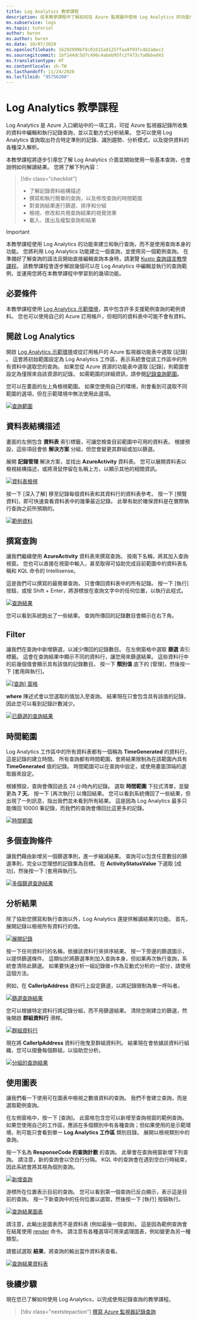 ```yaml
---
title: Log Analytics 教學課程
description: 從本教學課程中了解如何在 Azure 監視器中使用 Log Analytics 的功能來建立執行記錄查詢，並在 Azure 入口網站中分析結果。
ms.subservice: logs
ms.topic: tutorial
author: bwren
ms.author: bwren
ms.date: 10/07/2020
ms.openlocfilehash: 16292999bf8c01615a9125ffaa9f93fc4b2a8ec2
ms.sourcegitcommit: 1bf144dc5d7c496c4abeb95fc2f473cfa0bbed43
ms.translationtype: HT
ms.contentlocale: zh-TW
ms.lasthandoff: 11/24/2020
ms.locfileid: "95756208"
---
```

# <a name="log-analytics-tutorial"></a>Log Analytics 教學課程
Log Analytics 是 Azure 入口網站中的一項工具，可從 Azure 監視器記錄所收集的資料中編輯和執行記錄查詢，並以互動方式分析結果。 您可以使用 Log Analytics 查詢取出符合特定準則的記錄、識別趨勢、分析模式，以及提供資料的各種深入解析。 

本教學課程將逐步引導您了解 Log Analytics 介面並開始使用一些基本查詢，也會說明如何解讀結果。 您將了解下列內容：

> [!div class="checklist"]
> * 了解記錄資料結構描述
> * 撰寫和執行簡單的查詢，以及修改查詢的時間範圍
> * 對查詢結果進行篩選、排序和分組
> * 檢視、修改和共用查詢結果的視覺效果
> * 載入、匯出及複製查詢和結果

> [!IMPORTANT]
> 本教學課程使用 Log Analytics 的功能來建立和執行查詢，而不是使用查詢本身的功能。 您將利用 Log Analytics 功能建立一個查詢，並使用另一個範例查詢。 在準備好了解查詢的語法且開始直接編輯查詢本身時，請瀏覽 [Kusto 查詢語言教學課程](/azure/data-explorer/kusto/query/tutorial?pivots=azuremonitor)。 該教學課程會逐步解說幾個可以在 Log Analytics 中編輯並執行的查詢範例，並運用您將在本教學課程中學習到的幾項功能。


## <a name="prerequisites"></a>必要條件
本教學課程使用 [Log Analytics 示範環境](https://ms.portal.azure.com/#blade/Microsoft_Azure_Monitoring_Logs/DemoLogsBlade)，其中包含許多支援範例查詢的範例資料。 您也可以使用自己的 Azure 訂用帳戶，但相同的資料表中可能不會有資料。

## <a name="open-log-analytics"></a>開啟 Log Analytics
開啟 [Log Analytics 示範環境](https://ms.portal.azure.com/#blade/Microsoft_Azure_Monitoring_Logs/DemoLogsBlade)或從訂用帳戶的 Azure 監視器功能表中選取 [記錄] 。 這會將初始範圍設定為 Log Analytics 工作區，表示系統會從該工作區中的所有資料中選取您的查詢。 如果您從 Azure 資源的功能表中選取 [記錄]，則範圍會設定為僅限來自該資源的記錄。 如需範圍的詳細資訊，請參閱[記錄查詢範圍](scope.md)。

您可以在畫面的左上角檢視範圍。 如果您使用自己的環境，則會看到可選取不同範圍的選項，但在示範環境中無法使用此選項。

[![查詢範圍](media/log-analytics-tutorial/scope.png)](media/log-analytics-tutorial/scope.png#lightbox)

## <a name="table-schema"></a>資料表結構描述
畫面的左側包含 **資料表** 索引標籤，可讓您檢查目前範圍中可用的資料表。 根據預設，這些項目會依 **解決方案** 分組，但您會變更其群組或加以篩選。 

展開 **記錄管理** 解決方案，並找出 **AzureActivity** 資料表。 您可以展開資料表以檢視結構描述，或將滑鼠停留在名稱上方，以顯示其他的相關資訊。 

[![資料表檢視](media/log-analytics-tutorial/table-details.png)](media/log-analytics-tutorial/table-details.png#lightbox)

按一下 [深入了解] 移至記錄每個資料表和其資料行的資料表參考。 按一下 [預覽資料]，即可快速查看資料表中的幾筆最近記錄。 此舉有助於確保資料是在實際執行查詢之前所預期的。

[![範例資料](media/log-analytics-tutorial/sample-data.png)](media/log-analytics-tutorial/sample-data.png#lightbox)

## <a name="write-a-query"></a>撰寫查詢
讓我們繼續使用 **AzureActivity** 資料表來撰寫查詢。 按兩下名稱，將其加入查詢視窗。 您也可以直接在視窗中輸入，甚至取得可協助完成目前範圍中的資料表名稱和 KQL 命令的 Intellisense。

這是我們可以撰寫的最簡單查詢， 只會傳回資料表中的所有記錄。 按一下 [執行] 按鈕，或按 Shift + Enter，將游標放在查詢文字中的任何位置，以執行此程式。

[![查詢結果](media/log-analytics-tutorial/query-results.png)](media/log-analytics-tutorial/query-results.png#lightbox)

您可以看到系統跑出了一些結果。 查詢所傳回的記錄數目會顯示在右下角。 

## <a name="filter"></a>Filter

讓我們在查詢中新增篩選，以減少傳回的記錄數目。 在左側窗格中選取 **篩選** 索引標籤。 這會在查詢結果中顯示不同的資料行，讓您用來篩選結果。 這些資料行中的前幾個值會顯示具有該值的記錄數目。 按一下 **類別值** 底下的 [管理]，然後按一下 [套用與執行]。 

[![[查詢] 窗格](media/log-analytics-tutorial/query-pane.png)](media/log-analytics-tutorial/query-pane.png#lightbox)

**where** 陳述式會以您選取的值加入至查詢。 結果現在只會包含具有該值的記錄，因此您可以看到記錄計數減少。

[![已篩選的查詢結果](media/log-analytics-tutorial/query-results-filter-01.png)](media/log-analytics-tutorial/query-results-filter-01.png#lightbox)


## <a name="time-range"></a>時間範圍
Log Analytics 工作區中的所有資料表都有一個稱為 **TimeGenerated** 的資料行，這是記錄的建立時間。 所有查詢都有時間範圍，會將結果限制為在該範圍內具有 **TimeGenerated** 值的記錄。 時間範圍可以在查詢中設定，或使用畫面頂端的選取器來設定。

根據預設，查詢會傳回過去 24 小時內的記錄。 選取 **時間範圍** 下拉式清單，並變更為 **7 天**。 按一下 [再次執行] 以傳回結果。 您可以看到系統傳回了一些結果，但出現了一則訊息，指出我們並未看到所有結果。 這是因為 Log Analytics 最多只能傳回 10000 筆記錄，而我們的查詢會傳回比這更多的記錄。 

[![時間範圍](media/log-analytics-tutorial/query-results-max.png)](media/log-analytics-tutorial/query-results-max.png#lightbox)


## <a name="multiple-query-conditions"></a>多個查詢條件
讓我們藉由新增另一個篩選準則，進一步縮減結果。 查詢可以包含任意數目的篩選準則，完全以您理想的記錄集為目標。 在 **ActivityStatusValue** 下選取 [成功]，然後按一下 [套用與執行]。 

[![多個篩選查詢結果](media/log-analytics-tutorial/query-results-filter-02.png)](media/log-analytics-tutorial/query-results-filter-02.png#lightbox)


## <a name="analyze-results"></a>分析結果
除了協助您撰寫和執行查詢以外，Log Analytics 還提供解讀結果的功能。 首先，展開記錄以檢視所有資料行的值。

[![展開記錄](media/log-analytics-tutorial/expand-record.png)](media/log-analytics-tutorial/expand-record.png#lightbox)

按一下任何資料行的名稱，依據該資料行來排序結果。 按一下旁邊的篩選圖示，以提供篩選條件。 這類似於將篩選準則加入查詢本身，但如果再次執行查詢，系統會清除此篩選。 如果要快速分析一組記錄做=作為互動式分析的一部分，請使用這個方法。

例如，在 **CallerIpAddress** 資料行上設定篩選，以將記錄限制為單一呼叫者。 

[![篩選查詢結果](media/log-analytics-tutorial/query-results-filter.png)](media/log-analytics-tutorial/query-results-filter.png#lightbox)

您可以根據特定資料行將記錄分組，而不用篩選結果。 清除您剛建立的篩選，然後開啟 **群組資料行** 滑桿。 

[![群組資料行](media/log-analytics-tutorial/query-results-group-columns.png)](media/log-analytics-tutorial/query-results-group-columns.png#lightbox)

現在將 **CallerIpAddress** 資料行拖曳至群組資料列。 結果現在會依據該資料行組織，您可以摺疊每個群組，以協助您分析。

[![分組的查詢結果](media/log-analytics-tutorial/query-results-grouped.png)](media/log-analytics-tutorial/query-results-grouped.png#lightbox)

## <a name="work-with-charts"></a>使用圖表
讓我們看一下使用可在圖表中檢視之數值資料的查詢。 我們不會建立查詢，而是選取範例查詢。

在左側窗格中，按一下 [查詢]。 此窗格包含您可以新增至查詢視窗的範例查詢。 如果您使用自己的工作區，應該在多個類別中有各種查詢；但如果使用的是示範環境，則可能只會看到單一 **Log Analytics 工作區** 類別目錄。 展開以檢視類別中的查詢。

按一下名為 **ResponseCode 的查詢計數** 的查詢。 此舉會在查詢視窗新增下列查詢。 請注意，新的查詢會以空白行分隔。 KQL 中的查詢會在遇到空白行時結束，因此系統會將其視為個別查詢。 

[![新增查詢](media/log-analytics-tutorial/example-query.png)](media/log-analytics-tutorial/example-query.png#lightbox)

游標所在位置表示目前的查詢。 您可以看到第一個查詢已反白顯示，表示這是目前的查詢。 按一下新查詢中的任何位置以選取，然後按一下 [執行] 按鈕執行。

[![查詢結果圖表](media/log-analytics-tutorial/example-query-output-chart.png)](media/log-analytics-tutorial/example-query-output-chart.png#lightbox)

請注意，此輸出是圖表而不是資料表 (例如最後一個查詢)。 這是因為範例查詢會在結尾使用 [render](/azure/data-explorer/kusto/query/renderoperator?pivots=azuremonitor) 命令。 請注意有各種選項可用來處理圖表，例如變更為另一種類型。

請嘗試選取 **結果**，將查詢的輸出當作資料表查看。 

[![查詢結果資料表](media/log-analytics-tutorial/example-query-output-table.png)](media/log-analytics-tutorial/example-query-output-table.png#lightbox)



## <a name="next-steps"></a>後續步驟

現在您已了解如何使用 Log Analytics，以完成使用記錄查詢的教學課程。
> [!div class="nextstepaction"]
> [撰寫 Azure 監視器記錄查詢](get-started-queries.md)
